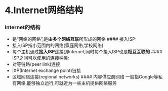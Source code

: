 # 4.Internet网络结构

### Internet的结构

- 是“网络的网络”,是**由多个网络互联**所形成的网络 #### 接入ISP:
- 接入ISP指小范围内的网络(家庭网络,学校网络)
- 每个主机通过**接入ISP**连接到Internet,同时每个接入ISP也是**相互互联的** #### ISP之间可以使用的连接种类:
- 对等链路(peer link)连接
- IXP(Internet exchange point)链接
- 区域网络连接(regional networks) #### 内容供应商网络 一般指Google等私有网络,能够独立运行,可就近为一些主机提供网络服务
